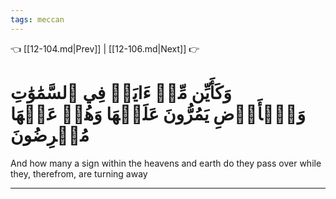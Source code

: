 ```yaml
---
tags: meccan
---
```


👈 [[12-104.md|Prev]] | [[12-106.md|Next]] 👉

# وَكَأَيِّن مِّنۡ ءَايَةٖ فِي ٱلسَّمَٰوَٰتِ وَٱلۡأَرۡضِ يَمُرُّونَ عَلَيۡهَا وَهُمۡ عَنۡهَا مُعۡرِضُونَ

And how many a sign within the heavens and earth do they pass over while they, therefrom, are turning away

---

